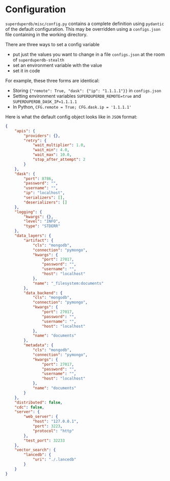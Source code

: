 # Configuration

`superduperdb/misc/config.py` contains a complete definition using `pydantic` of the default
configuration. This may be overridden using a `configs.json` file containing in the 
working directory. 

There are three ways to set a config variable

* put just the values you want to change in a file `configs.json` at the room of `superduperdb-stealth`
* set an environment variable with the value
* set it in code

For example, these three forms are identical:

* Storing `{"remote": True, "dask": {"ip": "1.1.1.1"}}` in `configs.json`
* Setting environment variables `SUPERDUPERDB_REMOTE=true` and
  `SUPERDUPERDB_DASK_IP=1.1.1.1`
* In Python, `CFG.remote = True; CFG.dask.ip = '1.1.1.1'`

Here is what the default config object looks like in `JSON` format:

```json
{
    "apis": {
        "providers": {},
        "retry": {
            "wait_multiplier": 1.0,
            "wait_min": 4.0,
            "wait_max": 10.0,
            "stop_after_attempt": 2
        }
    },
    "dask": {
        "port": 8786,
        "password": "",
        "username": "",
        "ip": "localhost",
        "serializers": [],
        "deserializers": []
    },
    "logging": {
        "kwargs": {},
        "level": "INFO",
        "type": "STDERR"
    },
    "data_layers": {
        "artifact": {
            "cls": "mongodb",
            "connection": "pymongo",
            "kwargs": {
                "port": 27017,
                "password": "",
                "username": "",
                "host": "localhost"
            },
            "name": "_filesystem:documents"
        },
        "data_backend": {
            "cls": "mongodb",
            "connection": "pymongo",
            "kwargs": {
                "port": 27017,
                "password": "",
                "username": "",
                "host": "localhost"
            },
            "name": "documents"
        },
        "metadata": {
            "cls": "mongodb",
            "connection": "pymongo",
            "kwargs": {
                "port": 27017,
                "password": "",
                "username": "",
                "host": "localhost"
            },
            "name": "documents"
        }
    },
    "distributed": false,
    "cdc": false,
    "server": {
        "web_server": {
            "host": "127.0.0.1",
            "port": 3223,
            "protocol": "http"
        },
        "test_port": 32233
    },
    "vector_search": {
        "lancedb": {
            "uri": "./.lancedb"
        }
    }
}
```


